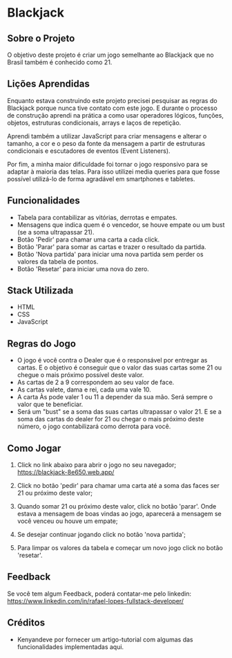 
# Blackjack

## Sobre o Projeto

O objetivo deste projeto é criar um jogo semelhante ao Blackjack que no Brasil também é conhecido como 21. 



## Lições Aprendidas

Enquanto estava construindo este projeto precisei pesquisar as regras do Blackjack porque nunca tive contato
com este jogo. E durante o processo de construção aprendi na prática a como usar operadores lógicos, funções, objetos,
estruturas condicionais, arrays e laços de repetição. 

Aprendi também a utilizar JavaScript para criar mensagens e alterar o tamanho, a cor e o peso da fonte da mensagem a partir de
estruturas condicionais e escutadores de eventos (Event Listeners).  

Por fim, a minha maior dificuldade foi tornar o jogo responsivo para se adaptar à maioria das telas.
Para isso utilizei media queries para que fosse possível utilizá-lo de forma agradável em smartphones e tabletes.
## Funcionalidades

- Tabela para contabilizar as vitórias, derrotas e empates.
- Mensagens que indica quem é o vencedor, se houve empate ou um bust (se a soma ultrapassar 21). 
- Botão 'Pedir' para chamar uma carta a cada click. 
- Botão 'Parar' para somar as cartas e trazer o resultado da partida. 
- Botão 'Nova partida' para iniciar uma nova partida sem perder os valores da tabela de pontos. 
- Botão 'Resetar' para iniciar uma nova do zero. 



## Stack Utilizada

+ HTML
+ CSS
+ JavaScript


## Regras do Jogo

+ O jogo é você contra o Dealer que é o responsável por entregar as cartas. E o objetivo é conseguir que o valor das suas cartas some 21 ou chegue o mais próximo possível deste valor.
+ As cartas de 2 a 9 correspondem ao seu valor de face.
+ As cartas valete, dama e rei, cada uma vale 10.
+ A carta Às pode valer 1 ou 11 a depender da sua mão. Será sempre o valor que te beneficiar.
+ Será um "bust" se a soma das suas cartas ultrapassar o valor 21. E se a soma das cartas do dealer for 21 ou chegar o mais próximo deste número, o jogo contabilizará como derrota para você.
## Como Jogar

1) Click no link abaixo para abrir o jogo no seu navegador;
https://blackjack-8e650.web.app/

2) Click no botão 'pedir' para chamar uma carta até a soma das faces ser 21 ou próximo deste valor;
3) Quando somar 21 ou próximo deste valor, click no botão 'parar'. Onde estava a mensagem de boas vindas ao jogo, aparecerá a mensagem se você venceu ou houve um empate;
4) Se desejar continuar jogando click no botão 'nova partida';
5) Para limpar os valores da tabela e começar um novo jogo click no botão 'resetar'.
## Feedback

Se você tem algum Feedback, poderá contatar-me pelo linkedin: https://www.linkedin.com/in/rafael-lopes-fullstack-developer/


## Créditos

+ Kenyandeve por fornecer um artigo-tutorial com algumas das funcionalidades implementadas aqui.